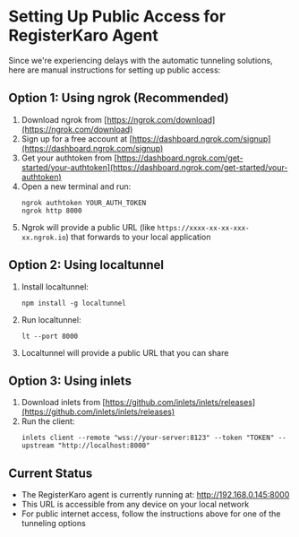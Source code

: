 # Setting Up Public Access for RegisterKaro Agent

Since we're experiencing delays with the automatic tunneling solutions, here are manual instructions for setting up public access:

## Option 1: Using ngrok (Recommended)

1. Download ngrok from [https://ngrok.com/download](https://ngrok.com/download)
2. Sign up for a free account at [https://dashboard.ngrok.com/signup](https://dashboard.ngrok.com/signup)
3. Get your authtoken from [https://dashboard.ngrok.com/get-started/your-authtoken](https://dashboard.ngrok.com/get-started/your-authtoken)
4. Open a new terminal and run:
   ```
   ngrok authtoken YOUR_AUTH_TOKEN
   ngrok http 8000
   ```
5. Ngrok will provide a public URL (like `https://xxxx-xx-xx-xxx-xx.ngrok.io`) that forwards to your local application

## Option 2: Using localtunnel

1. Install localtunnel:
   ```
   npm install -g localtunnel
   ```
2. Run localtunnel:
   ```
   lt --port 8000
   ```
3. Localtunnel will provide a public URL that you can share

## Option 3: Using inlets

1. Download inlets from [https://github.com/inlets/inlets/releases](https://github.com/inlets/inlets/releases)
2. Run the client:
   ```
   inlets client --remote "wss://your-server:8123" --token "TOKEN" --upstream "http://localhost:8000"
   ```

## Current Status

- The RegisterKaro agent is currently running at: http://192.168.0.145:8000
- This URL is accessible from any device on your local network
- For public internet access, follow the instructions above for one of the tunneling options